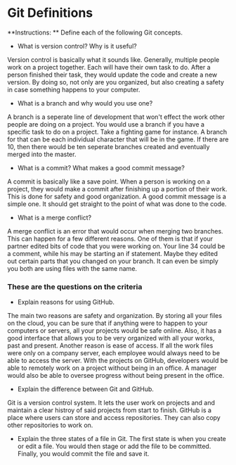 # Git Definitions

**Instructions: ** Define each of the following Git concepts.

* What is version control?  Why is it useful?

Version control is basically what it sounds like. Generally, multiple people work on a project together. Each will have their own task to do. After a person finished their task, they would update the code and create a new version. By doing so, not only are you organized, but also creating a safety in case something happens to your computer.

* What is a branch and why would you use one?

A branch is a seperate line of development that won't effect the work other people are doing on a project. You would use a branch if you have a specific task to do on a project. Take a fighting game for instance. A branch for that can be each individual character that will be in the game. If there are 10, then there would be ten seperate branches created and eventually merged into the master.

* What is a commit? What makes a good commit message?

A commit is basically like a save point. When a person is working on a project, they would make a commit after finishing up a portion of their work. This is done for safety and good organization. A good commit message is a simple one. It should get straight to the point of what was done to the code.

* What is a merge conflict?

A merge conflict is an error that would occur when merging two branches. This can happen for a few different reasons. One of them is that if your partner edited bits of code that you were working on. Your line 34 could be a comment, while his may be starting an if statement. Maybe they edited out certain parts that you changed on your branch. It can even be simply you both are using files with the same name.

### These are the questions on the criteria

* Explain reasons for using GitHub.

The main two reasons are safety and organization. By storing all your files on the cloud, you can be sure that if anything were to happen to your computers or servers, all your projects would be safe online. Also, it has a good interface that allows you to be very organized with all your works, past and present.
Another reason is ease of access. If all the work files were only on a company server, each employee would always need to be able to access the server. With the projects on GitHub, developers would be able to remotely work on a project without being in an office. A manager would also be able to oversee progress without being present in the office.

* Explain the difference between Git and GitHub.

Git is a version control system. It lets the user work on projects and and maintain a clear histroy of said projects from start to finish.
GitHub is a place where users can store and access repositories. They can also copy other repositories to work on.

* Explain the three states of a file in Git.
The first state is when you create or edit a file.
You would then stage or add the file to be committed.
Finally, you would commit the file and save it.
